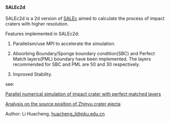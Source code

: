 #### SALEc2d

SALEc2d is a 2d version of [SALEc](https://github.com/huachengli/SALEc-public) aimed to calculate the process of impact craters with higher resolution.

Features implemented in SALEc2d:

1. Parallelism/use MPI to accelerate the simulation.

2. Absorbing Boundary/Sponge boundary condition(SBC) and Perfect Match layers(PML) boundary have been implemented. The layers recommended for SBC and PML are 50 and 30 respectively.

3. Improved Stability.

see: 

[Parallel numerical simulation of impact crater with perfect matched layers](https://arxiv.org/abs/2403.04267)

[Analysis on the source position of Zhinyu crater ejecta](https://doi.org/10.1016/j.icarus.2025.116579)

Author: 
    Li Huacheng, huacheng_li@pku.edu.cn
